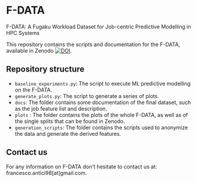 # F-DATA
F-DATA: A Fugaku Workload Dataset for Job-centric Predictive Modelling in HPC Systems

This repository contains the scripts and documentation for the F-DATA, available in Zenodo [![DOI](https://zenodo.org/badge/DOI/10.5281/zenodo.8129257.svg)](https://doi.org/10.5281/zenodo.8129257).

## Repository structure 

- `baseline_experiments.py`: The script to execute ML predictive modelling on the F-DATA.
- `generate_plots.py`: The script to generate a series of plots.
- `docs`: The folder contains some documentation of the final dataset, such as the job feature list and description.
- `plots` : The folder contains the plots of the whole F-DATA, as well as of the single splits that can be found in Zenodo.
- `generation_scripts`: The folder contains the scripts used to anonymize the data and generate the derived features.

## Contact us 

For any information on F-DATA don't hesitate to contact us at: francesco.antici98[at]gmail.com.
